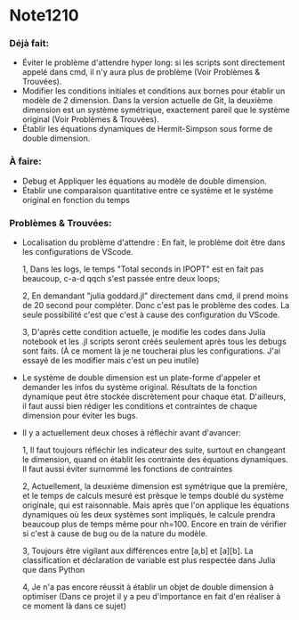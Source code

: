 # Note1210

### Déjà fait:

- Éviter le problème d'attendre hyper long:  si les scripts sont directement appelé dans cmd, il n'y aura plus de problème (Voir Problèmes & Trouvées).
- Modifier les conditions initiales et conditions aux bornes pour établir un modèle de 2 dimension. Dans la version actuelle de Git, la deuxième dimension est un système symétrique, exactement pareil que le système original (Voir Problèmes & Trouvées).
- Établir les équations dynamiques de Hermit-Simpson sous forme de double dimension.

  

### À faire:

- Debug et Appliquer les équations au modèle de double dimension.
- Établir une comparaison quantitative entre ce système et le système original en fonction du temps



### Problèmes & Trouvées: 

- Localisation du problème d'attendre : En fait, le problème doit être dans les configurations de VScode. 

  1, Dans les logs, le temps "Total seconds in IPOPT" est en fait pas beaucoup, c-a-d qqch s'est passée entre deux loops; 

  2, En demandant "julia goddard.jl" directement dans cmd, il prend moins de 20 second pour compléter. Donc c'est pas le problème des codes. La seule possibilité c'est que c'est à cause des configuration du VScode.

  3, D'après cette condition actuelle, je modifie les codes dans Julia notebook et les .jl scripts seront créés seulement après tous les debugs sont faits. (À ce moment là je ne toucherai plus les configurations. J'ai essayé de les modifier mais c'est un peu inutile)

- Le système de double dimension est un plate-forme d'appeler et demander les infos du système original. Résultats de la fonction dynamique peut être stockée discrètement pour chaque état. D'ailleurs, il faut aussi bien rédiger les conditions et contraintes de chaque dimension pour éviter les bugs. 

- Il y a actuellement deux choses à réfléchir avant d'avancer:

  1, Il faut toujours réfléchir les indicateur des suite, surtout en changeant le dimension, quand on établit les contrainte des équations dynamiques. Il faut aussi éviter surnommé les fonctions de contraintes

  2, Actuellement, la deuxième dimension est symétrique que la première, et le temps de calculs mesuré est prèsque le temps doublé du système originale, qui est raisonnable. Mais après que l'on applique les  équations dynamiques où les deux systèmes sont impliqués, le calcule prendra beaucoup plus de temps même pour nh=100. Encore en train de vérifier si c'est à cause de bug ou de la nature du modèle.  

  3, Toujours être vigilant aux différences entre [a,b] et \[a][b]. La classification et déclaration de variable est plus respectée dans Julia que dans Python

  4, Je n'a pas encore réussit à établir un objet de double dimension à optimiser (Dans ce projet il y a peu d'importance en fait d'en réaliser à ce moment là dans ce sujet)
